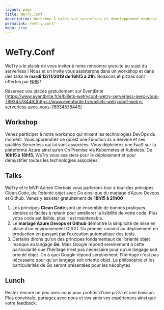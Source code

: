 ```yaml
---
layout: page
title: WeTry.Conf
description: Workshop & talks sur serverless et développement moderne 
permalink: /wetry-conf/
menu: true
---
```


# WeTry.Conf

WeTry a le plaisir de vous inviter à notre rencontre gratuite au sujet du serverless ! Nous et un invité vous assisterons dans un workshop et dans des talks le **mardi 12/11/2019 de 16h15 à 21h**. Boissons et pizzas sont offertes par [NRB](https://www.nrb.be) !

Réservez vos places gratuitement sur EventBrite [https://www.eventbrite.fr/e/billets-wetryconf-wetry-serverless-avec-vous-78934578449](https://www.eventbrite.fr/e/billets-wetryconf-wetry-serverless-avec-vous-78934578449)

## Workshop

Venez participer à notre workshop qui mixent les technologies DevOps du moment. Vous apprendrez ce qu’est une Function as a Service et ses qualités Serverless qui lui sont associées. Vous déploierez une FaaS sur la plateforme Azure ainsi qu’en On Premise via Kubernetes et Kubeless. De **16h15 à 18h15**, WeTry vous assistera pour le déploiement et pour démystifier toutes les technologies associées. 

## Talks

WeTry et le MVP Adrien Clerbois vous parlerons tour à tour des principes Clean Code, de l’orienté objet avec Go ainsi que du mariage d’Azure Devops et Github. Venez y assister gratuitement de **18h15 à 21h00**

1. Les principes **Clean Code** sont un ensemble de bonnes pratiques simples et faciles à retenir pour améliorer la lisibilité de votre code. Plus votre code est lisible, plus il est maintenable.
2. Le **mariage Azure Devops et Github** démontre la simplicité de mise en place d’un environnement CI/CD. Du premier commit au déploiement en production en passant par l’exécution automatique des tests.
3. Certains dirons qu'un des principes fondamentaux de l’orienté objet manque au langage **Go**. Mais Google répond sereinement à cette particularité que l’héritage n’est pas nécessaire pour qu’un langage soit orienté objet. Ce à quoi Google répond sereinement; l'héritage n'est pas nécessaire pour qu'un langage soit orienté objet. La philosophie et les particularités de Go seront présentées pour les néophytes.

## Lunch

Restez encore un peu avec nous pour profiter d'une pizza et une boisson.
Plus conviviale, partagez avec nous et vos amis vos expériences ainsi que votre feedback.

